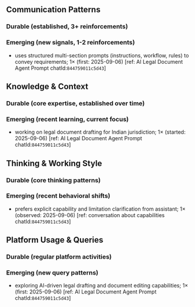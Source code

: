 ## Communication Patterns
### Durable (established, 3+ reinforcements)

### Emerging (new signals, 1-2 reinforcements)
- uses structured multi-section prompts (instructions, workflow, rules) to convey requirements; 1× (first: 2025-09-06) [ref: AI Legal Document Agent Prompt chatId:`844759011c5d43`]

## Knowledge & Context
### Durable (core expertise, established over time)

### Emerging (recent learning, current focus)
- working on legal document drafting for Indian jurisdiction; 1× (started: 2025-09-06) [ref: AI Legal Document Agent Prompt chatId:`844759011c5d43`]

## Thinking & Working Style
### Durable (core thinking patterns)

### Emerging (recent behavioral shifts)
- prefers explicit capability and limitation clarification from assistant; 1× (observed: 2025-09-06) [ref: conversation about capabilities chatId:`844759011c5d43`]

## Platform Usage & Queries
### Durable (regular platform activities)

### Emerging (new query patterns)
- exploring AI-driven legal drafting and document editing capabilities; 1× (first: 2025-09-06) [ref: AI Legal Document Agent Prompt chatId:`844759011c5d43`]